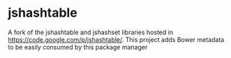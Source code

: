 jshashtable
===========

A fork of the jshashtable and jshashset libraries hosted in https://code.google.com/p/jshashtable/. This project adds Bower metadata to be easily consumed by this package manager
